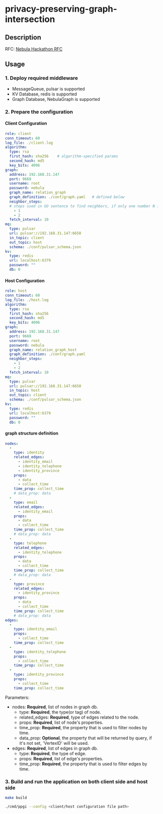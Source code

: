 # privacy-preserving-graph-intersection

## Description
RFC: [Nebula Hackathon RFC](https://docs.google.com/document/d/1AWWKMocy6VV27nzAYF5opfXE1TdYDmN9lEcmt1uE3Cg/edit?usp=sharing)

## Usage
### 1. Deploy required middleware
- MessageQueue, pulsar is supported
- KV Database, redis is supported
- Graph Database, NebulaGraph is supported



### 2. Prepare the configuration
#### Client Configuration
```yaml
role: client
conn_timeout: 60
log_file: ./client.log
algorithm:
  type: rsa
  first_hash: sha256    # algorithm-specified params
  second_hash: md5
  key_bits: 4096
graph:
  address: 192.168.31.147
  port: 9669
  username: root
  password: nebula
  graph_name: relation_graph
  graph_definition: ./conf/graph.yaml   # defined below
  neighbor_steps:
  # steps used in GO sentence to find neighbors, if only one number N is provided, will return the neighbors N steps away(the sentence will be `GO N STEPS FROM`), if two numbers N, M are provided, will return the neighbors within N to M steps(the sentence will be `GO N TO M STEPS FROM`)
    - 1
    - 2
  fetch_interval: 10
mq:
  type: pulsar
  url: pulsar://192.168.31.147:6650
  in_topic: client
  out_topic: host
  schema: ./conf/pulsar_schema.json
kv:
  type: redis
  url: localhost:6379
  password: ""
  db: 0
```

#### Host Configuration
```yaml
role: host
conn_timeout: 60
log_file: ./host.log
algorithm:
  type: rsa
  first_hash: sha256
  second_hash: md5
  key_bits: 4096
graph:
  address: 192.168.31.147
  port: 9669
  username: root
  password: nebula
  graph_name: relation_graph_host
  graph_definition: ./conf/graph.yaml
  neighbor_steps:
    - 1
    - 2
  fetch_interval: 10
mq:
  type: pulsar
  url: pulsar://192.168.31.147:6650
  in_topic: host
  out_topic: client
  schema: ./conf/pulsar_schema.json
kv:
  type: redis
  url: localhost:6379
  password: ""
  db: 0
```

#### graph structure definition
```yaml
nodes:
  - 
    type: identity
    related_edges:
      - identity_email
      - identity_telephone
      - identity_province
    props:
      - data
      - collect_time
    time_prop: collect_time
    # data_prop: data
  -
    type: email
    related_edges:
      - identity_email
    props:
      - data
      - collect_time
    time_prop: collect_time
    # data_prop: data
  -
    type: telephone
    related_edges:
      - identity_telephone
    props:
      - data
      - collect_time
    time_prop: collect_time
    # data_prop: data
  -
    type: province
    related_edges:
      - identity_province
    props:
      - data
      - collect_time
    time_prop: collect_time
    # data_prop: data
edges:
  -
    type: identity_email
    props:
      - collect_time
    time_prop: collect_time
  -
    type: identity_telephone
    props:
      - collect_time
    time_prop: collect_time
  -
    type: identity_province
    props:
      - collect_time
    time_prop: collect_time
```

Parameters:
- nodes: **Required**, list of nodes in graph db.
    - type: **Required**, the type(or tag) of node.
    - related_edges: **Required**, type of edges related to the node.
    - props: **Required**, list of node's properties.
    - time_prop: **Required**, the property that is used to filter nodes by time.
    - data_prop: **Optional**, the property that will be returned by query, if it's not set, 'VertexID' will be used.
- edges: **Required**, list of edges in graph db.
    - type: **Required**, the type of edge.
    - props: **Required**, list of edge's properties.
    - time_prop: **Required**, the property that is used to filter edges by time.

### 3. Build and run the application on both client side and host side
```bash
make build

./cmd/ppgi --config <client/host configuration file path>
```
